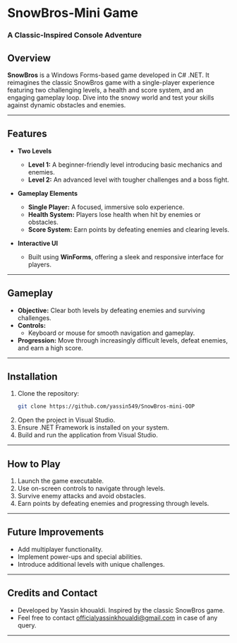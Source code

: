 # SnowBros-Mini Game  
### A Classic-Inspired Console Adventure  

## Overview  
**SnowBros** is a Windows Forms-based game developed in C# .NET. It reimagines the classic SnowBros game with a single-player experience featuring two challenging levels, a health and score system, and an engaging gameplay loop. Dive into the snowy world and test your skills against dynamic obstacles and enemies.  

---

## Features  
- **Two Levels**  
  - **Level 1:** A beginner-friendly level introducing basic mechanics and enemies.  
  - **Level 2:** An advanced level with tougher challenges and a boss fight.  

- **Gameplay Elements**  
  - **Single Player:** A focused, immersive solo experience.  
  - **Health System:** Players lose health when hit by enemies or obstacles.  
  - **Score System:** Earn points by defeating enemies and clearing levels.  

- **Interactive UI**  
  - Built using **WinForms**, offering a sleek and responsive interface for players.  

---

## Gameplay  
- **Objective:** Clear both levels by defeating enemies and surviving challenges.  
- **Controls:**  
  - Keyboard or mouse for smooth navigation and gameplay.  
- **Progression:** Move through increasingly difficult levels, defeat enemies, and earn a high score.  

---

## Installation  
1. Clone the repository:  
   ```bash  
   git clone https://github.com/yassin549/SnowBros-mini-OOP  
   ```  
2. Open the project in Visual Studio.  
3. Ensure .NET Framework is installed on your system.  
4. Build and run the application from Visual Studio.  

---

## How to Play  
1. Launch the game executable.  
2. Use on-screen controls to navigate through levels.  
3. Survive enemy attacks and avoid obstacles.  
4. Earn points by defeating enemies and progressing through levels.  

---

## Future Improvements  
- Add multiplayer functionality.  
- Implement power-ups and special abilities.  
- Introduce additional levels with unique challenges.  

---

## Credits  and Contact
- Developed by Yassin khoualdi. Inspired by the classic SnowBros game.  
- Feel free to contact officialyassinkhoualdi@gmail.com in case of any query.
---